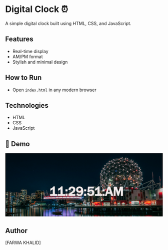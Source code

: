 # Digital Clock ⏰

A simple digital clock built using HTML, CSS, and JavaScript.

## Features
- Real-time display
- AM/PM format
- Stylish and minimal design

## How to Run
- Open `index.html` in any modern browser

## Technologies
- HTML
- CSS
- JavaScript

## 📸 Demo
![Screenshot](ss.png) 

## Author
[FARWA KHALID]